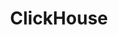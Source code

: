 ---
git: https://github.com/ClickHouse/ClickHouse
logohandle: clickhousetech
sort: clickhouse
title: ClickHouse
twitter: https://x.com/ClickHouseDB
website: https://clickhouse.tech/
youtube: https://youtube.com/c/ClickHouseDB
---